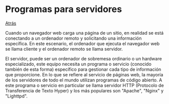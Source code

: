 # Programas para servidores
<a href=../README.md>Atrás</a>

Cuando un navegador web carga una página de un sitio, en realidad se está conectando a un ordenador remoto y solicitando una información específica. En este escenario, el ordenador que ejecuta el navegador web se llama cliente y el ordenador remoto se llama servidor.

El servidor, puede ser un ordenador de sobremesa ordinario o un hardware especializado, este equipo necesita un programa o servicio (conocido también de esta forma) específico para gestionar cada tipo de información que proporcione. En lo que se refiere al servicio de páginas web, la mayoría de los servidores de todo el mundo utilizan programas de código abierto. A este programa o servicio en particular se llama servidor HTTP (Protocolo de Transferencia de Texto Hyper) y los más populares son "Apache", "Nginx" y "Lighttpd".